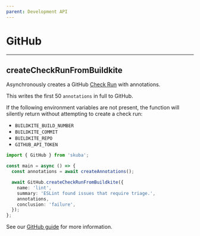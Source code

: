```yaml
---
parent: Development API
---
```


# GitHub

---

## createCheckRunFromBuildkite

Asynchronously creates a GitHub [Check Run] with annotations.

This writes the first 50 `annotations` in full to GitHub.

If the following environment variables are not present,
the function will silently return without attempting to create a check run:

- `BUILDKITE_BUILD_NUMBER`
- `BUILDKITE_COMMIT`
- `BUILDKITE_REPO`
- `GITHUB_API_TOKEN`

```typescript
import { GitHub } from 'skuba';

const main = async () => {
  const annotations = await createAnnotations();

  await GitHub.createCheckRunFromBuildkite({
    name: 'lint',
    summary: 'ESLint found issues that require triage.',
    annotations,
    conclusion: 'failure',
  });
};
```

See our [GitHub guide] for more information.

[check run]: https://docs.github.com/en/rest/reference/checks#runs
[github guide]: ../deep-dives/github.md
